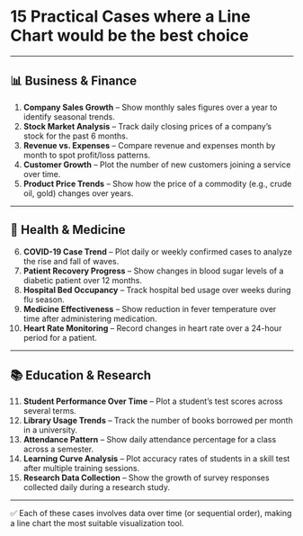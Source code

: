 # 15 Practical Cases where a **Line Chart** would be the best choice
---

## 📊 **Business & Finance**

1. **Company Sales Growth** – Show monthly sales figures over a year to identify seasonal trends.
2. **Stock Market Analysis** – Track daily closing prices of a company’s stock for the past 6 months.
3. **Revenue vs. Expenses** – Compare revenue and expenses month by month to spot profit/loss patterns.
4. **Customer Growth** – Plot the number of new customers joining a service over time.
5. **Product Price Trends** – Show how the price of a commodity (e.g., crude oil, gold) changes over years.

---

## 🏥 **Health & Medicine**

6. **COVID-19 Case Trend** – Plot daily or weekly confirmed cases to analyze the rise and fall of waves.
7. **Patient Recovery Progress** – Show changes in blood sugar levels of a diabetic patient over 12 months.
8. **Hospital Bed Occupancy** – Track hospital bed usage over weeks during flu season.
9. **Medicine Effectiveness** – Show reduction in fever temperature over time after administering medication.
10. **Heart Rate Monitoring** – Record changes in heart rate over a 24-hour period for a patient.

---

## 📚 **Education & Research**

11. **Student Performance Over Time** – Plot a student’s test scores across several terms.
12. **Library Usage Trends** – Track the number of books borrowed per month in a university.
13. **Attendance Pattern** – Show daily attendance percentage for a class across a semester.
14. **Learning Curve Analysis** – Plot accuracy rates of students in a skill test after multiple training sessions.
15. **Research Data Collection** – Show the growth of survey responses collected daily during a research study.

---
✅ Each of these cases involves data over time (or sequential order), making a line chart the most suitable visualization tool.
